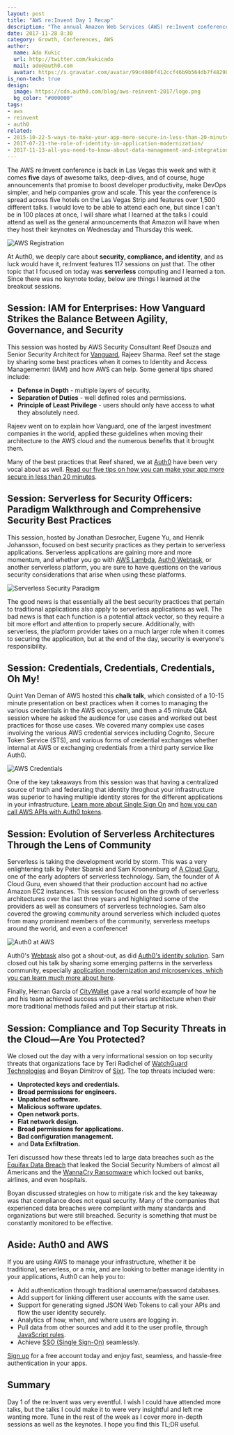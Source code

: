 ```yaml
---
layout: post
title: "AWS re:Invent Day 1 Recap"
description: "The annual Amazon Web Services (AWS) re:Invent conference kicks off this week. Here's a TL;DR of all the big announcements as well as our observations and things we learned."
date: 2017-11-28 8:30
category: Growth, Conferences, AWS
author:
  name: Ado Kukic
  url: http://twitter.com/kukicado
  mail: ado@auth0.com
  avatar: https://s.gravatar.com/avatar/99c4080f412ccf46b9b564db7f482907?s=200
is_non-tech: true
design:
  image: https://cdn.auth0.com/blog/aws-reinvent-2017/logo.png
  bg_color: "#000000"
tags:
- aws
- reinvent
- auth0
related:
- 2015-10-22-5-ways-to-make-your-app-more-secure-in-less-than-20-minutes
- 2017-07-21-the-role-of-identity-in-application-modernization/
- 2017-11-13-all-you-need-to-know-about-data-management-and-integration
---
```


The AWS re:Invent conference is back in Las Vegas this week and with it comes **five** days of awesome talks, deep-dives, and of course, huge announcements that promise to boost developer productivity, make DevOps simpler, and help companies grow and scale. This year the conference is spread across five hotels on the Las Vegas Strip and features over 1,500 different talks. I would love to be able to attend each one, but since I can't be in 100 places at once, I will share what I learned at the talks I could attend as well as the general announcements that Amazon will have when they host their keynotes on Wednesday and Thursday this week.

![AWS Registration](https://cdn.auth0.com/blog/aws-reinvent-2017/registration.jpg)

At Auth0, we deeply care about **security, compliance, and identity**, and as luck would have it, re:Invent features 117 sessions on just that. The other topic that I focused on today was **serverless** computing and I learned a ton. Since there was no keynote today, below are things I learned at the breakout sessions.

## Session: IAM for Enterprises: How Vanguard Strikes the Balance Between Agility, Governance, and Security

This session was hosted by AWS Security Consultant Reef Dsouza and Senior Security Architect for [Vanguard](https://investor.vanguard.com/corporate-portal/), Rajeev Sharma. Reef set the stage by sharing some best practices when it comes to Identity and Access Managememnt (IAM) and how AWS can help. Some general tips shared include:

* **Defense in Depth** - multiple layers of security.
* **Separation of Duties** - well defined roles and permissions.
* **Principle of Least Privilege** - users should only have access to what they absolutely need.

Rajeev went on to explain how Vanguard, one of the largest investment companies in the world, applied these guidelines when moving their architecture to the AWS cloud and the numerous benefits that it brought them. 

Many of the best practices that Reef shared, we at [Auth0](https://auth0.com) have been very vocal about as well. [Read our five tips on how you can make your app more secure in less than 20 minutes](https://auth0.com/blog/5-ways-to-make-your-app-more-secure-in-less-than-20-minutes/).  

## Session: Serverless for Security Officers: Paradigm Walkthrough and Comprehensive Security Best Practices

This session, hosted by Jonathan Desrocher, Eugene Yu, and Henrik Johansson, focused on best security practices as they pertain to serverless applications. Serverless applications are gaining more and more momentum, and whether you go with [AWS Lambda](https://aws.amazon.com/lambda/), [Auth0 Webtask](https://webtask.io), or another serverless platform, you are sure to have questions on the various security considerations that arise when using these platforms.

![Serverless Security Paradigm](https://cdn.auth0.com/blog/aws-reinvent-2017/security.jpg)

The good news is that essentially all the best security practices that pertain to traditional applications also apply to serverless applications as well. The bad news is that each function is a potential attack vector, so they require a bit more effort and attention to properly secure. Additionally, with serverless, the platform provider takes on a much larger role when it comes to securing the application, but at the end of the day, security is everyone's responsibility.

## Session: Credentials, Credentials, Credentials, Oh My!

Quint Van Deman of AWS hosted this **chalk talk**, which consisted of a 10-15 minute presentation on best practices when it comes to managing the various credentials in the AWS ecosystem, and then a 45 minute Q&A session where he asked the audience for use cases and worked out best practices for those use cases. We covered many complex use cases involving the various AWS credential services including Cognito, Secure Token Service (STS), and various forms of credential exchanges whether internal at AWS or exchanging credentials from a third party service like Auth0.

![AWS Credentials](https://cdn.auth0.com/blog/aws-reinvent-2017/credentials.jpg)

One of the key takeaways from this session was that having a centralized source of truth and federating that identity throghout your infrastructure was superior to having multiple identity stores for the different applications in your infrastructure. [Learn more about Single Sign On](https://auth0.com/blog/what-is-and-how-does-single-sign-on-work/) and [how you can call AWS APIs with Auth0 tokens](https://auth0.com/docs/integrations/aws).

## Session: Evolution of Serverless Architectures Through the Lens of Community

Serverless is taking the development world by storm. This was a very enlightening talk by Peter Sbarski and Sam Kroonenburg of [A Cloud Guru](https://acloud.guru/), one of the early adopters of serverless technology. Sam, the founder of A Cloud Guru, even showed that their production account had no active Amazon EC2 instances. This session focused on the growth of serverless architectures over the last three years and highlighted some of the providers as well as consumers of serverless technologies. Sam also covered the growing community around serverless which included quotes from many prominent members of the community, serverless meetups around the world, and even a conference!

![Auth0 at AWS](https://cdn.auth0.com/blog/aws-reinvent-2017/auth0.png)

Auth0's [Webtask](https://webtask.io) also got a shout-out, as did [Auth0's identity solution](https://auth0.com). Sam closed out his talk by sharing some emerging patterns in the serverless community, especially [application modernization and microservices, which you can learn much more about here](https://auth0.com/blog/getting-a-competitive-edge-with-a-microservices-based-architecture/).

Finally, Hernan Garcia of [CityWallet](https://www.citywallet.net/) gave a real world example of how he and his team achieved success with a serverless architecture when their more traditional methods failed and put their startup at risk.

## Session: Compliance and Top Security Threats in the Cloud—Are You Protected?

We closed out the day with a very informational session on top security threats that organizations face by Teri Radichel of [WatchGuard Technologies](https://www.watchguard.com/) and Boyan Dimitrov of [Sixt](https://www.sixt.com/). The top threats included were:

* **Unprotected keys and credentials.**
* **Broad permissions for engineers.**
* **Unpatched software.**
* **Malicious software updates.**
* **Open network ports.**
* **Flat network design.**
* **Broad permissions for applications.**
* **Bad configuration management.**
* and **Data Exfiltration.**

Teri discussed how these threats led to large data breaches such as the [Equifax Data Breach](https://auth0.com/blog/equifax-data-breach/) that leaked the Social Security Numbers of almost all Americans and the [WannaCry Ransomware](https://auth0.com/blog/a-massive-ransomware-attack-targets-organizations-around-the-globe/) which locked out banks, airlines, and even hospitals. 

Boyan discussed strategies on how to mitigate risk and the key takeaway was that compliance does not equal security. Many of the companies that experienced data breaches were compliant with many standards and organizations but were still breached. Security is something that must be constantly monitored to be effective.

## Aside: Auth0 and AWS

If you are using AWS to manage your infrastructure, whether it be traditional, serverless, or a mix, and are looking to better manage identity in your applications, Auth0 can help you to:

* Add authentication through traditional username/password databases.
* Add support for linking different user accounts with the same user.
* Support for generating signed JSON Web Tokens to call your APIs and flow the user identity securely.
* Analytics of how, when, and where users are logging in.
* Pull data from other sources and add it to the user profile, through [JavaScript rules](https://docs.auth0.com/rules).
* Achieve [SSO (Single Sign-On)](https://auth0.com/docs/sso) seamlessly.

[Sign up](javascript:signup\(\)) for a free account today and enjoy fast, seamless, and hassle-free authentication in your apps.

## Summary

Day 1 of the re:Invent was very eventful. I wish I could have attended more talks, but the talks I could make it to were very insightful and left me wanting more. Tune in the rest of the week as I cover more in-depth sessions as well as the keynotes. I hope you find this TL;DR useful.
